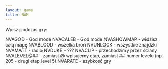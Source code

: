 ```yaml
---
layout: game
title: NAM
---
```


Wpisz podczas gry:

NVAGOD 	- God mode
NVACALEB 	- God mode
NVASHOWMAP 	- widzisz całą mapę
NVABLOOD 	- wszelka broń
NVUNLOCK 	- wszystkie znajdźki
NVAMATT 	- radio
NVDUKE 		- ???
NVACLIP 		- przechodzimy przez ściany
NVALEVEL@## 	- zamiast @ wpisujemy etap, zamiast ## numer 
levelu
		  (np. 205 - drugi etap,level 5)
NVARATE 	- szybkość gry
